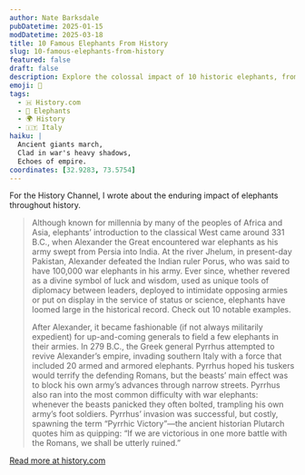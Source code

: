 ```yaml
---
author: Nate Barksdale
pubDatetime: 2025-01-15
modDatetime: 2025-03-18
title: 10 Famous Elephants From History
slug: 10-famous-elephants-from-history
featured: false
draft: false
description: Explore the colossal impact of 10 historic elephants, from war behemoths to symbols of regal diplomacy.
emoji: 🐘
tags:
  - 🇭 History.com
  - 🐘 Elephants
  - 🌍 History
  - 🇮🇹 Italy
haiku: |
  Ancient giants march,  
  Clad in war's heavy shadows,  
  Echoes of empire.
coordinates: [32.9283, 73.5754]
---
```


For the History Channel, I wrote about the enduring impact of elephants throughout history.

> Although known for millennia by many of the peoples of Africa and Asia, elephants’ introduction to the classical West came around 331 B.C., when Alexander the Great encountered war elephants as his army swept from Persia into India. At the river Jhelum, in present-day Pakistan, Alexander defeated the Indian ruler Porus, who was said to have 100,000 war elephants in his army. Ever since, whether revered as a divine symbol of luck and wisdom, used as unique tools of diplomacy between leaders, deployed to intimidate opposing armies or put on display in the service of status or science, elephants have loomed large in the historical record. Check out 10 notable examples.
>
> After Alexander, it became fashionable (if not always militarily expedient) for up-and-coming generals to field a few elephants in their armies. In 279 B.C., the Greek general Pyrrhus attempted to revive Alexander’s empire, invading southern Italy with a force that included 20 armed and armored elephants. Pyrrhus hoped his tuskers would terrify the defending Romans, but the beasts’ main effect was to block his own army’s advances through narrow streets. Pyrrhus also ran into the most common difficulty with war elephants: whenever the beasts panicked they often bolted, trampling his own army’s foot soldiers. Pyrrhus’ invasion was successful, but costly, spawning the term “Pyrrhic Victory”—the ancient historian Plutarch quotes him as quipping: “If we are victorious in one more battle with the Romans, we shall be utterly ruined.”

[Read more at history.com](https://www.history.com/news/10-famous-elephants-from-history)
